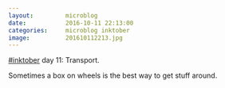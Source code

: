 ```yaml
---
layout:         microblog
date:           2016-10-11 22:13:00
categories:     microblog inktober
image:          201610112213.jpg
---
```

[#inktober](/categories/inktober) day 11: Transport.

Sometimes a box on wheels is the best way to get stuff around.
